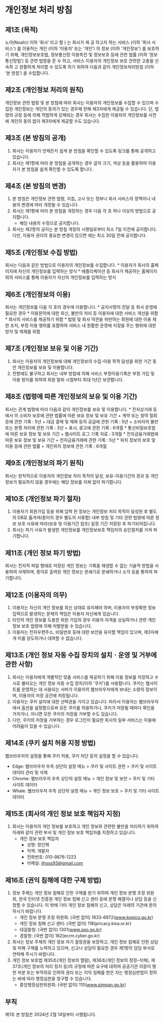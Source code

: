 # 개인정보 처리 방침
## 제1조 (목적)
노아(Noah)( 이하 ‘회사’ 라고 함 ) 는 회사가 제 공 하고자 하는 서비스 (이하 '회사 서비스') 를 이용하는 개인 (이하 ‘이용자’ 또는 ‘개인’) 의 정보 (이하 '개인정보') 를 보호하기 위해, 개인정보보호법, 정보통신망 이용촉진 및 정보보호 등에 관한 법률 (이하 ‘정보통신망법’) 등 관련 법령을 준 수 하고, 서비스 이용자의 개인정보 보호 관련한 고충을 신속하 고 원활하게 처리할 수 있도록 하기 위하여 다음과 같이 개인정보처리방침 (이하 ‘본 방침’) 을 수립합니다.

## 제2조 (개인정보 처리의 원칙)
개인정보 관련 법령 및 본 방침에 따라 회사는 이용자의 개인정보를 수집할 수 있으며 수집된 개인정보는 개인의 동의가 있는 경우헤 한해 제3자에게 제공될 수 있습니다. 단, 법령의 규정 등에 의해 적법하게 강제되는 경우 회사는 수집한 이용자의 개인정보를 사전에 개인의 동의 없이 제3자에게 제공할 수도 있습니다.

## 제3조 (본 방침의 공개)
1. 회사는 이용자가 언제든지 쉽게 본 방침을 확인할 수 있도록 링크를 통해 공개하고 있습니다.
2. 회사는 제1항에 따라 본 방침을 공개하는 경우 글자 크기, 색상 등을 활용하여 이용자가 본 방침을 쉽게 확인할 수 있도록 합니다.

## 제4조 (본 방침의 변경)
1. 본 방침은 개인정보 관련 법령, 지침, 고시 또는 정부나 회사 서비스의 정책이나 내용의 변경에 따라 개정될 수 있습니다.
2. 회사는 제1항에 따라 본 방침을 개정하는 경우 다음 각 호 하나 이상의 방법으로 공지합니다.
	* 해당 내용의 수정으로 공지합니다.
3. 회사는 제2항의 공지는 본 방침 개정의 시행일로부터 최소 7일 이전에 공지합니다. 다만, 이용자 권리의 중요한 변경이 있으면 에는 최소 30일 전에 공지합니다.

## 제5조 (개인정보 수집 방법)
회사는 다음과 같은 방법으로 이용자의 개인정보를 수집합니다.
	* 이용자가 회사의 홈페이지에 자신의 개인정보를 입력하는 방식
	* 애플리케이션 등 회사가 제공하는 홈페이지 외의 서비스를 통해 이용자가 자신의 개인정보를 입력하는 방식

## 제6조 (개인정보의 이용)
회사는 개인정보를 다음 각 호의 경우에 이용합니다.
	* 공지사항의 전달 등 회사 운영에 필요한 경우
	* 이용문의에 대한 회신, 불만의 처리 등 이용자에 대한 서비스 개선을 위함
	* 회사의 서비스를 제공하기 위함
	* 법령 및 회사 약관을 위반하는 회원에 대한 이용 제한 조치, 부정 이용 행위를 포함하여 서비스 내 원활한 운영에 지장을 주는 행위에 대한 방지 및 제재를 위함

## 제7조 (개인정보 보유 및 이용 기간)
1. 회사는 이용자의 개인정보에 대해 개인정보의 수집-이용 목적 달성을 위한 기간 동안 개인정보를 보유 및 이용합니다.
2. 전항에도 불구하고 회사는 내부 방침에 의해 서비스 부정이용기록은 부정 가입 및 이용 방지를 위하여 회원 탈퇴 시점부터 최대 1년간 보관합니다.

## 제8조 (법령에 따른 개인정보의 보유 및 이용 기간)
회사는 관계 법령에 따라 다음과 같이 개인정보를 보유 및 이용합니다.
	* 전자상거래 등에서 의 소비자 보호에 관한 법률에 따른 보유 정보 및 보유 기간
		+ 계약 또는 청약 철회 등에 관한 기록 : 5년
		+ 대금 결제 및 재화 등의 공급에 관한 기록 : 5년
		+ 소비자의 불만 또는 분쟁 처리에 관한 기록 : 3년
		+ 표시, 광고에 관한 기록 : 6개월
	* 통신비밀보호법에 따른 보유 정보 및 보유 기간
		+ 웹사이트 로그 기록 자료 : 3개월
	* 전자금융거래법에 따른 보유 정보 및 보유 기간
		+ 전자금융거래에 관한 기록 : 5년
	* 위치 정보의 보호 및 이용 등에 관한 법률
		+ 개인위치 정보에 관한 기록 : 6개월

## 제9조 (개인정보의 파기 원칙)
회사는 원칙적으로 이용자의 개인정보 처리 목적의 달성, 보유-이용기간의 경과 등 개인정보가 필요하지 않을 경우에는 해당 정보를 지체 없이 파기합니다.

## 제10조 (개인정보 파기 절차)
1. 이용자가 회원가입 등을 위해 입력 한 정보는 개인정보 처리 목적이 달성된 후 별도의 DB로 옮겨져(종이의 경우 별도의 서류함) 내부 방침 및 기타 관련 법령에 따른 정보 보호 사유에 따라(보유 및 이용기간 참조) 일정 기간 저장된 후 파기되어집니다.
2. 회사는 파기 사유가 발생한 개인정보를 개인정보보호 책임자의 승인절차를 거쳐 파기합니다.

## 제11조 (개인 정보 파기 방법)
회사는 전자적 파일 형태로 저장된 개인 정보는 기록을 재생할 수 없는 기술적 방법을 사용하여 삭제하며, 종이로 출력된 개인 정보는 분쇄기로 분쇄하거나 소각 등을 통하여 파기합니다.

## 제12조 (이용자의 의무)
1. 이용자는 자신의 개인 정보를 최신 상태로 유지해야 하며, 이용자의 부정확한 정보 입력으로 발생하는 문제의 책임은 이용자 자신에게 있습니다.
2. 타인의 개인 정보를 도용한 회원 가입의 경우 이용자 자격을 상실하거나 관련 개인정보 보호 법령에 의해 처벌받을 수 있습니다.
3. 이용자는 전자우편주소, 비밀번호 등에 대한 보안을 유지할 책임이 있으며, 제3자에게 이를 양도하거나 대여할 수 없습니다.

## 제13조 (개인 정보 자동 수집 장치의 설치ㆍ운영 및 거부에 관한 사항)
1. 회사는 이용자에게 개별적인 맞춤 서비스를 제공하기 위해 이용 정보를 저장하고 수시로 불러오는 개인 정보 자동 수집 장치(이하 '쿠키')를 사용합니다. 쿠키는 웹사이트를 운영하는 데 사용되는 서버가 이용자의 웹브라우저에게 보내는 소량의 정보이며, 이용자의 저장 공간에 저장됩니다.
2. 이용자는 쿠키 설치에 대한 선택권을 가지고 있습니다. 따라서 이용자는 웹브라우저에서 옵션을 설정함으로써 모든 쿠키를 허용하거나, 쿠키가 저장될 때마다 확인을 거치거나, 아니면 모든 쿠키의 저장을 거부할 수도 있습니다.
3. 다만, 쿠키의 저장을 거부하는 경우 로그인이 필요한 회사의 일부 서비스는 이용에 어려움이 있을 수 있습니다.

## 제14조 (쿠키 설치 허용 지정 방법)
웹브라우저의 설정을 통해 쿠키 허용, 쿠키 차단 등의 설정을 할 수 있습니다.
   - Edge: 웹브라우저 우측 상단의 설정 메뉴 > 쿠키 및 사이트 권한 > 쿠키 및 사이트 데이터 관리 및 삭제
   - Chrome: 웹브라우저 우측 상단의 설정 메뉴 > 개인 정보 및 보안 > 쿠키 및 기타 사이트 데이터
   - Whale: 웹브라우저 우측 상단의 설정 메뉴 > 개인 정보 보호 > 쿠키 및 기타 사이트 데이터

## 제15조 (회사의 개인 정보 보호 책임자 지정)
1. 회사는 이용자의 개인 정보를 보호하고 개인 정보와 관련한 불만을 처리하기 위하여 아래와 같이 관련 부서 및 개인 정보 보호 책임자를 지정하고 있습니다.
   - 개인 정보 보호 책임자
     * 성명: 정인혁
     * 직책: 개발자
     * 전화번호: 010-9876-1223
     * 이메일: jihsss93@gmail.com

## 제16조 (권익 침해에 대한 구제 방법)
1. 정보 주체는 개인 정보 침해로 인한 구제를 받기 위하여 개인 정보 분쟁 조정 위원회, 한국 인터넷 진흥원 개인 정보 침해 신고 센터 등에 분쟁 해결이나 상담 등을 신청할 수 있습니다. 이 밖에 기타 개인 정보 침해의 신고, 상담은 아래의 기관에 문의하시기 바랍니다.
    - 개인 정보 분쟁 조정 위원회: (국번 없이) 1833-6972(www.kopico.go.kr)
    - 개인 정보 침해 신고 센터: (국번 없이) 118(pricacy.kisa.or.kr)
    - 대검찰청: (국번 없이) 1301(www.spo.go.kr)
    - 경찰청: (국번 없이) 182(ecrm.cyber.go.kr)
2. 회사는 정보 주체의 개인 정보 자기 결정권을 보장하고, 개인 정보 침해로 인한 상담 및 피해 구제를 노력하고 있으며, 신고나 상담이 필요한 경우 제1항의 담당 부서로 연락해 주시기 바랍니다.
3. 개인 정보 보호법 제35조(개인 정보의 열람), 제36조(개인 정보의 정정–삭제), 제37조(개인 정보의 처리 정지 등)의 규정에 따른 요구에 대하여 공공기관 의장이 행한 처분 또는 부작위로 인하여 권리 또는 이익 침해를 받은 자는 행정심판법이 정하는 바에 따라 행정심판을 청구할 수 있습니다.
    - 중앙행정심판위원회: (국번 없이) 110(www.simpan.go.kr)

## 부칙
제1조 본 방침은 2024년 2월 14일부터 시행됩니다.
